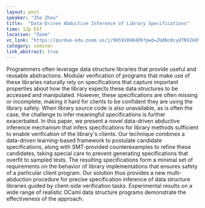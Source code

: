 ```yaml
---
layout: post
speaker: "Zhe Zhou"
title:  "Data-Driven Abductive Inference of Library Specifications"
time: 12p EST
location: "Zoom"
vc_link: "https://purdue-edu.zoom.us/j/96591098409?pwd=ZUdNc0cyUTRXZk05ZEtlUXdUWXUwUT09"
category: seminar
link_abstract: true
---
```


Programmers often leverage data structure libraries that provide useful and reusable abstractions. Modular verification of programs that make use of these libraries naturally rely on specifications that capture important properties about how the library expects these data structures to be accessed and manipulated. However, these specifications are often missing or incomplete, making it hard for clients to be confident they are using the library safely. When library source code is also unavailable, as is often the case, the challenge to infer meaningful specifications is further exacerbated. In this paper, we present a novel data-driven abductive inference mechanism that infers specifications for library methods sufficient to enable verification of the library's clients. Our technique combines a data-driven learning-based framework to postulate candidate specifications, along with SMT-provided counterexamples to refine these candidates, taking special care to prevent generating specifications that overfit to sampled tests. The resulting specifications form a minimal set of requirements on the behavior of library implementations that ensures safety of a particular client program. Our solution thus provides a new multi-abduction procedure for precise specification inference of data structure libraries guided by client-side verification tasks. Experimental results on a wide range of realistic OCaml data structure programs demonstrate the effectiveness of the approach.
